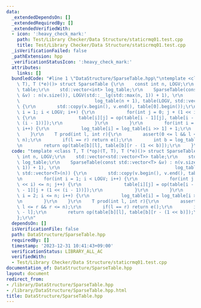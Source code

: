 ```yaml
---
data:
  _extendedDependsOn: []
  _extendedRequiredBy: []
  _extendedVerifiedWith:
  - icon: ':heavy_check_mark:'
    path: Test/Library Checker/Data Structure/staticrmq01.test.cpp
    title: Test/Library Checker/Data Structure/staticrmq01.test.cpp
  _isVerificationFailed: false
  _pathExtension: hpp
  _verificationStatusIcon: ':heavy_check_mark:'
  attributes:
    links: []
  bundledCode: "#line 1 \"DataStructure/SparseTable.hpp\"\ntemplate <class T, T (*op)(T,\
    \ T), T (*e)()> struct SparseTable {\r\n    const int n, LOGV;\r\n    std::vector<std::vector<T>>\
    \ table;\r\n    std::vector<int> log_table;\r\n    SparseTable(const std::vector<T>\
    \ &v) : n(v.size()), LOGV(std::__lg(std::max(n, 1)) + 1), \r\n               \
    \                            log_table(n + 1), table(LOGV, std::vector<T>(n))\
    \ {\r\n        std::copy(v.begin(), v.end(), table[0].begin());\r\n        for(int\
    \ i = 1; i < LOGV; i++) {\r\n            for(int j = 0; j + (1 << i) <= n; j++)\
    \ {\r\n                table[i][j] = op(table[i - 1][j], table[i - 1][j + (1 <<\
    \ (i - 1))]);\r\n            }\r\n        }\r\n        for(int i = 2; i <= n;\
    \ i++) {\r\n            log_table[i] = log_table[i >> 1] + 1;\r\n        }\r\n\
    \    }\r\n    T prod(int l, int r){\r\n        assert(0 <= l && l <= r && r <=\
    \ n);\r\n        if(l == r) return e();\r\n        int b = log_table[r - l];\r\
    \n        return op(table[b][l], table[b][r - (1 << b)]);\r\n    }\r\n};\r\n"
  code: "template <class T, T (*op)(T, T), T (*e)()> struct SparseTable {\r\n    const\
    \ int n, LOGV;\r\n    std::vector<std::vector<T>> table;\r\n    std::vector<int>\
    \ log_table;\r\n    SparseTable(const std::vector<T> &v) : n(v.size()), LOGV(std::__lg(std::max(n,\
    \ 1)) + 1), \r\n                                           log_table(n + 1), table(LOGV,\
    \ std::vector<T>(n)) {\r\n        std::copy(v.begin(), v.end(), table[0].begin());\r\
    \n        for(int i = 1; i < LOGV; i++) {\r\n            for(int j = 0; j + (1\
    \ << i) <= n; j++) {\r\n                table[i][j] = op(table[i - 1][j], table[i\
    \ - 1][j + (1 << (i - 1))]);\r\n            }\r\n        }\r\n        for(int\
    \ i = 2; i <= n; i++) {\r\n            log_table[i] = log_table[i >> 1] + 1;\r\
    \n        }\r\n    }\r\n    T prod(int l, int r){\r\n        assert(0 <= l &&\
    \ l <= r && r <= n);\r\n        if(l == r) return e();\r\n        int b = log_table[r\
    \ - l];\r\n        return op(table[b][l], table[b][r - (1 << b)]);\r\n    }\r\n\
    };\r\n"
  dependsOn: []
  isVerificationFile: false
  path: DataStructure/SparseTable.hpp
  requiredBy: []
  timestamp: '2023-12-31 10:41:43+09:00'
  verificationStatus: LIBRARY_ALL_AC
  verifiedWith:
  - Test/Library Checker/Data Structure/staticrmq01.test.cpp
documentation_of: DataStructure/SparseTable.hpp
layout: document
redirect_from:
- /library/DataStructure/SparseTable.hpp
- /library/DataStructure/SparseTable.hpp.html
title: DataStructure/SparseTable.hpp
---
```

